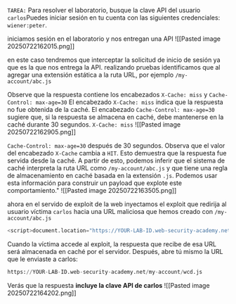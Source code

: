 `TAREA:` Para resolver el laboratorio, busque la clave API del usuario `carlos`Puedes iniciar sesión en tu cuenta con las siguientes credenciales: `wiener:peter`.

iniciamos sesión en el laboratorio y nos entregan una API
![[Pasted image 20250722162015.png]]

en este caso tendremos que interceptar la solicitud de inicio de sesión ya que es la que nos entrega la API. realizando pruebas identificamos que al agregar una extensión estática a la ruta URL, por ejemplo `/my-account/abc.js` 

Observe que la respuesta contiene los encabezados `X-Cache: miss` y `Cache-Control: max-age=30` El encabezado `X-Cache: miss` indica que la respuesta no fue obtenida de la caché. El encabezado `Cache-Control: max-age=30` sugiere que, si la respuesta se almacena en caché, debe mantenerse en la caché durante 30 segundos.
`X-Cache: miss`
![[Pasted image 20250722162905.png]]

`Cache-Control: max-age=30`
después de 30 segundos. Observa que el valor del encabezado `X-Cache` cambia a `HIT`. Esto demuestra que la respuesta fue servida desde la caché. A partir de esto, podemos inferir que el sistema de caché interpreta la ruta URL como `/my-account/abc.js` y que tiene una regla de almacenamiento en caché basada en la extensión `.js`. Podemos usar esta información para construir un payload que explote este comportamiento."
![[Pasted image 20250722163505.png]]

ahora en el servido de exploit de la web inyectamos el exploit que redirija al usuario víctima `carlos` hacia una URL maliciosa que hemos creado con `/my-account/abc.js`

```python
<script>document.location="https://YOUR-LAB-ID.web-security-academy.net/my-account/wcd.js"</script>
```

Cuando la víctima accede al exploit, la respuesta que recibe de esa URL será almacenada en caché por el servidor. Después, abre tú mismo la URL que le enviaste a carlos:

```python
https://YOUR-LAB-ID.web-security-academy.net/my-account/wcd.js
```

Verás que la respuesta **incluye la clave API de carlos**
![[Pasted image 20250722164202.png]]

